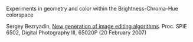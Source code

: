Experiments in geometry and color within the Brightness-Chroma-Hue colorspace

Sergey Bezryadin, [New generation of image editing algorithms](http://spie.org/Publications/Proceedings/Paper/10.1117/12.704293). Proc. SPIE 6502, Digital Photography III, 65020P (20 February 2007)
